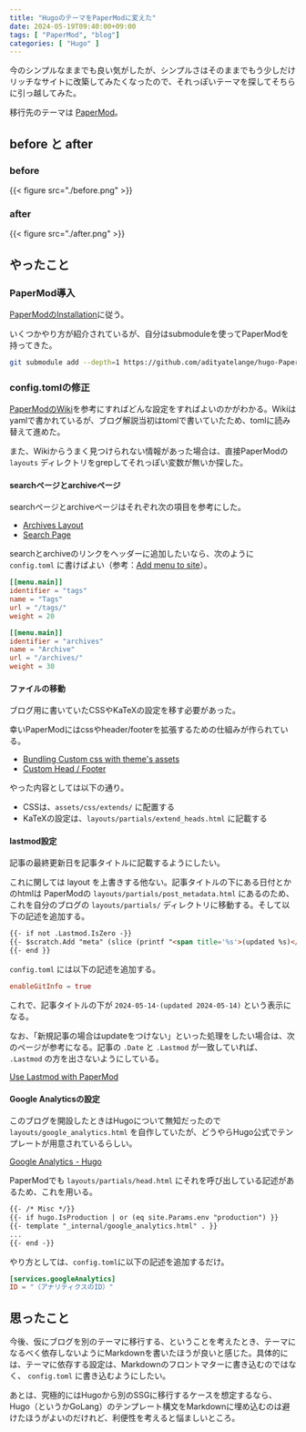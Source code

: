 ```yaml
---
title: "HugoのテーマをPaperModに変えた"
date: 2024-05-19T09:40:00+09:00
tags: [ "PaperMod", "blog"]
categories: [ "Hugo" ]
---
```


今のシンプルなままでも良い気がしたが、シンプルさはそのままでもう少しだけリッチなサイトに改築してみたくなったので、それっぽいテーマを探してそちらに引っ越してみた。

移行先のテーマは [PaperMod](https://github.com/adityatelange/hugo-PaperMod)。

## before と after

### before

{{< figure src="./before.png" >}}

### after

{{< figure src="./after.png" >}}

## やったこと

### PaperMod導入

[PaperModのInstallation](https://github.com/adityatelange/hugo-PaperMod/wiki/Installation)に従う。

いくつかやり方が紹介されているが、自分はsubmoduleを使ってPaperModを持ってきた。

```sh
git submodule add --depth=1 https://github.com/adityatelange/hugo-PaperMod.git themes/PaperMod
```

### config.tomlの修正

[PaperModのWiki](https://github.com/adityatelange/hugo-PaperMod/wiki/)を参考にすればどんな設定をすればよいのかがわかる。Wikiはyamlで書かれているが、ブログ解説当初はtomlで書いていたため、tomlに読み替えて進めた。

また、Wikiからうまく見つけられない情報があった場合は、直接PaperModの `layouts` ディレクトリをgrepしてそれっぽい変数が無いか探した。

#### searchページとarchiveページ

searchページとarchiveページはそれぞれ次の項目を参考にした。
* [Archives Layout](https://github.com/adityatelange/hugo-PaperMod/wiki/Features#search-page)
* [Search Page](https://github.com/adityatelange/hugo-PaperMod/wiki/Features#archives-layout)

searchとarchiveのリンクをヘッダーに追加したいなら、次のように `config.toml` に書けばよい（参考：[Add menu to site](https://github.com/adityatelange/hugo-PaperMod/wiki/FAQs#add-menu-to-site)）。
```toml
[[menu.main]]
identifier = "tags"
name = "Tags"
url = "/tags/"
weight = 20

[[menu.main]]
identifier = "archives"
name = "Archive"
url = "/archives/"
weight = 30
```

#### ファイルの移動

ブログ用に書いていたCSSやKaTeXの設定を移す必要があった。

幸いPaperModにはcssやheader/footerを拡張するための仕組みが作られている。
* [Bundling Custom css with theme's assets](https://github.com/adityatelange/hugo-PaperMod/wiki/FAQs#bundling-custom-css-with-themes-assets)
* [Custom Head / Footer](https://github.com/adityatelange/hugo-PaperMod/wiki/FAQs#custom-head--footer)

やった内容としては以下の通り。
* CSSは、`assets/css/extends/` に配置する
* KaTeXの設定は、`layouts/partials/extend_heads.html` に記載する

#### lastmod設定

記事の最終更新日を記事タイトルに記載するようにしたい。

これに関しては layout を上書きする他ない。記事タイトルの下にある日付とかのhtmlは PaperModの `layouts/partials/post_metadata.html` にあるのため、これを自分のブログの `layouts/partials/` ディレクトリに移動する。そして以下の記述を追加する。

```html
{{- if not .Lastmod.IsZero -}}
{{- $scratch.Add "meta" (slice (printf "<span title='%s'>(updated %s)</span>" (.Lastmod) (.Lastmod | time.Format (default "January 2, 2006" site.Params.DateFormat)))) }}
{{- end }}
```

`config.toml` には以下の記述を追加する。
```toml
enableGitInfo = true
```

これで、記事タイトルの下が `2024-05-14·(updated 2024-05-14)` という表示になる。

なお、「新規記事の場合はupdateをつけない」といった処理をしたい場合は、次のページが参考になる。記事の `.Date` と `.Lastmod` が一致していれば、 `.Lastmod` の方を出さないようにしている。

[Use Lastmod with PaperMod](https://www.jacksonlucky.net/posts/use-lastmod-with-papermod/)

#### Google Analyticsの設定

このブログを開設したときはHugoについて無知だったので `layouts/google_analytics.html` を自作していたが、どうやらHugo公式でテンプレートが用意されているらしい。

[Google Analytics - Hugo](https://gohugo.io/templates/embedded/#google-analytics)

PaperModでも `layouts/partials/head.html` にそれを呼び出している記述があるため、これを用いる。
```html
{{- /* Misc */}}
{{- if hugo.IsProduction | or (eq site.Params.env "production") }}
{{- template "_internal/google_analytics.html" . }}
...
{{- end -}}
```

やり方としては、`config.toml`に以下の記述を追加するだけ。

```toml
[services.googleAnalytics]
ID = "（アナリティクスのID）"
```

## 思ったこと

今後、仮にブログを別のテーマに移行する、ということを考えたとき、テーマになるべく依存しないようにMarkdownを書いたほうが良いと感じた。具体的には、テーマに依存する設定は、Markdownのフロントマターに書き込むのではなく、 `config.toml` に書き込むようにしたい。

あとは、究極的にはHugoから別のSSGに移行するケースを想定するなら、Hugo（というかGoLang）のテンプレート構文をMarkdownに埋め込むのは避けたほうがよいのだけれど、利便性を考えると悩ましいところ。
